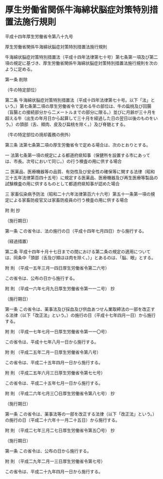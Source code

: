 # 厚生労働省関係牛海綿状脳症対策特別措置法施行規則

平成十四年厚生労働省令第八十九号

厚生労働省関係牛海綿状脳症対策特別措置法施行規則

牛海綿状脳症対策特別措置法（平成十四年法律第七十号）第七条第一項及び第二項の規定に基づき、厚生労働省関係牛海綿状脳症対策特別措置法施行規則を次のように定める。

第一条 削除

（牛の特定部位）

第二条 牛海綿状脳症対策特別措置法（平成十四年法律第七十号。以下「法」という。）第七条第二項の厚生労働省令で定める牛の部位は、牛の扁桃及び回腸（盲腸との接続部分から二メートルまでの部分に限る。）並びに月齢が三十月を超える牛（出生の年月日から起算して三十月を経過した日の翌日以後のものをいう。）の頭部（舌、頬肉、皮及び扁桃を除く。）及び脊髄とする。

（牛の特定部位の焼却義務の例外）

第三条 法第七条第二項の厚生労働省令で定める場合は、次のとおりとする。

一 法第七条第一項の規定による都道府県知事（保健所を設置する市にあっては、市長。次号において同じ。）の行う検査の用に供する場合

二 医薬品、医療機器等の品質、有効性及び安全性の確保等に関する法律（昭和三十五年法律第百四十五号）に規定する医薬品、医療機器及び再生医療等製品の試験検査の用に供するものとして都道府県知事が認めた場合

三 家畜伝染病予防法（昭和二十六年法律第百六十六号）第五十一条第一項の規定による家畜防疫官又は家畜防疫員の行う検査の用に供する場合

附 則 抄

（施行期日）

第一条 この省令は、法の施行の日（平成十四年七月四日）から施行する。

（経過措置）

第二条 平成十四年十月十七日までの間における第二条の規定の適用については、同条中「頭部（舌及び頬ほほ肉を除く。）」とあるのは、「脳、眼」とする。

附 則 （平成一五年三月一四日厚生労働省令第二六号）

この省令は、公布の日から施行する。

附 則 （平成一六年七月九日厚生労働省令第一一二号） 抄

（施行期日）

第一条 この省令は、薬事法及び採血及び供血あつせん業取締法の一部を改正する法律（以下「改正法」という。）の施行の日（平成十七年四月一日）から施行する。

附 則 （平成一七年七月一日厚生労働省令第一一〇号）

この省令は、平成十七年八月一日から施行する。

附 則 （平成二五年二月一日厚生労働省令第八号）

この省令は、平成二十五年四月一日から施行する。

附 則 （平成二五年六月三日厚生労働省令第七七号）

この省令は、平成二十五年七月一日から施行する。

附 則 （平成二六年七月三〇日厚生労働省令第八七号） 抄

（施行期日）

第一条 この省令は、薬事法等の一部を改正する法律（以下「改正法」という。）の施行の日（平成二十六年十一月二十五日）から施行する。

附 則 （平成二七年三月二七日厚生労働省令第五〇号） 抄

（施行期日）

第一条 この省令は、公布の日から施行する。

附 則 （平成二九年二月一三日厚生労働省令第七号）

この省令は、平成二十九年四月一日から施行する。
